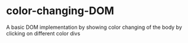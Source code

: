 # color-changing-DOM
A basic DOM implementation by showing color changing of the body by clicking on different color divs
